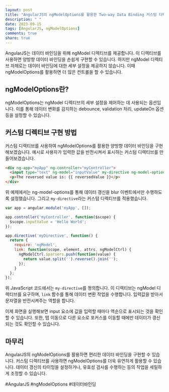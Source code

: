 ```yaml
---
layout: post
title: "AngularJS의 ngModelOptions를 활용한 Two-way Data Binding 커스텀 디렉티브 구현 방법"
description: " "
date: 2023-09-15
tags: [AngularJS, ngModelOptions]
comments: true
share: true
---
```


AngularJS는 데이터 바인딩을 위해 ngModel 디렉티브를 제공합니다. 이 디렉티브를 사용하면 양방향 데이터 바인딩을 손쉽게 구현할 수 있습니다.
하지만 ngModel 디렉티브 자체로는 데이터 바인딩에 대한 세부 설정을 제공하지 않습니다. 이때 ngModelOptions를 활용하면 더 많은 컨트롤을 할 수 있습니다.

## ngModelOptions란?

ngModelOptions는 ngModel 디렉티브의 세부 설정을 제어하는 데 사용되는 옵션입니다. 이를 통해 데이터 변화를 감지하는 debounce, validation 처리, updateOn 옵션 등을 설정할 수 있습니다.

## 커스텀 디렉티브 구현 방법

커스텀 디렉티브를 사용하여 ngModelOptions를 활용한 양방향 데이터 바인딩을 구현해보겠습니다. 예시로 사용자가 입력한 값을 반전시켜서 표시하는 커스텀 디렉티브를 만들어보겠습니다.

```html
<div ng-app="myApp" ng-controller="myController">
  <input type="text" ng-model="inputValue" my-directive ng-model-options="{ updateOn: 'blur' }">
  <p>The reversed value is: {{ reversedValue }}</p>
</div>
```

위 예제에서는 ng-model-options를 통해 데이터 갱신을 blur 이벤트에서만 수행하도록 설정했습니다. 그리고 `my-directive`라는 커스텀 디렉티브를 적용했습니다.

```javascript
var app = angular.module('myApp', []);

app.controller('myController', function($scope) {
  $scope.inputValue = 'Hello World';
});

app.directive('myDirective', function() {
  return {
    require: 'ngModel',
    link: function(scope, element, attrs, ngModelCtrl) {
      ngModelCtrl.$parsers.push(function(value) {
        return value.split('').reverse().join('');
      });
    }
  };
});
```

위 JavaScript 코드에서는 `my-directive`를 정의합니다. 이 디렉티브는 ngModel 디렉티브를 요구하며, `link` 함수를 통해 데이터 변환 작업을 수행합니다.
입력값을 받아서 문자열을 반전시켜주는 역할을 합니다.

이제 화면을 실행해보면 input 요소에 값을 입력할 때마다 역순으로 표시되는 것을 확인할 수 있습니다. 또한, 탭 이동으로 다른 요소로 포커스를 이동할 때에만 데이터가 갱신되는 것도 확인할 수 있습니다.

## 마무리

AngularJS의 ngModelOptions를 활용하면 편리한 데이터 바인딩을 구현할 수 있습니다. 커스텀 디렉티브를 사용하면 ngModelOptions를 더욱 유연하게 활용할 수 있습니다. 데이터 갱신의 타이밍을 설정하거나, 유효성 검사를 수행하는 등의 작업을 세밀하게 조정할 수 있습니다.

#AngularJS #ngModelOptions #데이터바인딩